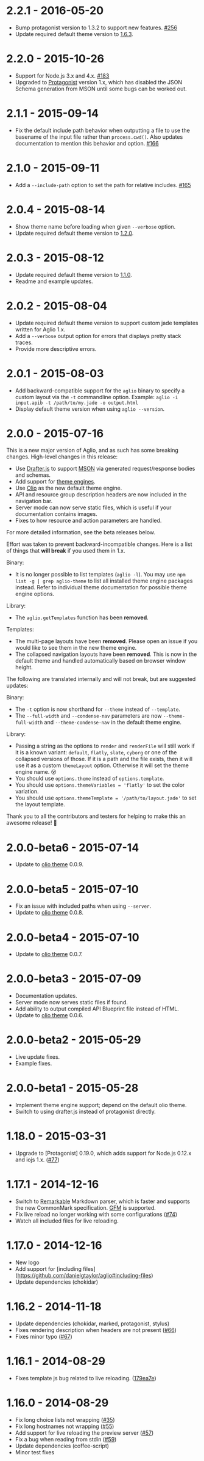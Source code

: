 # 2.2.1 - 2016-05-20

* Bump protagonist version to 1.3.2 to support new features. [#256](https://github.com/danielgtaylor/aglio/pull/256)
* Update required default theme version to [1.6.3](https://github.com/danielgtaylor/aglio/blob/olio-theme/Changelog.md#163---2016-05-20).

# 2.2.0 - 2015-10-26

* Support for Node.js 3.x and 4.x. [#183](https://github.com/danielgtaylor/aglio/issues/183)
* Upgraded to [Protagonist](https://github.com/apiaryio/protagonist) version 1.x, which has disabled the JSON Schema generation from MSON until some bugs can be worked out.

# 2.1.1 - 2015-09-14

* Fix the default include path behavior when outputting a file to use the basename of the input file rather than `process.cwd()`. Also updates documentation to mention this behavior and option. [#166](https://github.com/danielgtaylor/aglio/issues/166)

# 2.1.0 - 2015-09-11

* Add a `--include-path` option to set the path for relative includes. [#165](https://github.com/danielgtaylor/aglio/pull/165)

# 2.0.4 - 2015-08-14

* Show theme name before loading when given `--verbose` option.
* Update required default theme version to [1.2.0](https://github.com/danielgtaylor/aglio/blob/olio-theme/Changelog.md#120---2015-08-14).

# 2.0.3 - 2015-08-12

* Update required default theme version to [1.1.0](https://github.com/danielgtaylor/aglio/blob/olio-theme/Changelog.md#110---2015-08-12).
* Readme and example updates.

# 2.0.2 - 2015-08-04

* Update required default theme version to support custom jade templates written for Aglio 1.x.
* Add a `--verbose` output option for errors that displays pretty stack traces.
* Provide more descriptive errors.

# 2.0.1 - 2015-08-03

* Add backward-compatible support for the `aglio` binary to specify a custom layout via the `-t` commandline option. Example: `aglio -i input.apib -t /path/to/my.jade -o output.html`
* Display default theme version when using `aglio --version`.

# 2.0.0 - 2015-07-16
This is a new major version of Aglio, and as such has some breaking changes.
High-level changes in this release:

* Use [Drafter.js](https://github.com/apiaryio/drafter.js) to support [MSON](https://github.com/apiaryio/mson) via generated request/response bodies and schemas.
* Add support for [theme engines](https://github.com/danielgtaylor/aglio#using-custom-themes).
* Use [Olio](https://github.com/danielgtaylor/aglio/tree/olio-theme#readme) as the new default theme engine.
* API and resource group description headers are now included in the navigation bar.
* Server mode can now serve static files, which is useful if your documentation contains images.
* Fixes to how resource and action parameters are handled.

For more detailed information, see the beta releases below.

Effort was taken to prevent backward-incompatible changes. Here is a list of
things that **will break** if you used them in 1.x.

Binary:
* It is no longer possible to list templates (`aglio -l`). You may use `npm list -g | grep aglio-theme` to list all installed theme engine packages instead. Refer to individual theme documentation for possible theme engine options.

Library:
* The `aglio.getTemplates` function has been **removed**.

Templates:
* The multi-page layouts have been **removed**. Please open an issue if you would like to see them in the new theme engine.
* The collapsed navigation layouts have been **removed**. This is now in the default theme and handled automatically based on browser window height.

The following are translated internally and will not break, but are suggested updates:

Binary:
* The `-t` option is now shorthand for `--theme` instead of `--template`.
* The `--full-width` and `--condense-nav` parameters are now `--theme-full-width` and `--theme-condense-nav` in the default theme engine.

Library:
* Passing a string as the options to `render` and `renderFile` will still work if it is a known variant: `default`, `flatly`, `slate`, `cyborg` or one of the collapsed versions of those. If it is a path and the file exists, then it will use it as a custom `themeLayout` option. Otherwise it will set the theme engine name. :dizzy_face:
* You should use `options.theme` instead of `options.template`.
* You should use `options.themeVariables = 'flatly'` to set the color variation.
* You should use `options.themeTemplate = '/path/to/layout.jade'` to set the layout template.

Thank you to all the contributors and testers for helping to make this an awesome release! :beers:

# 2.0.0-beta6 - 2015-07-14
* Update to [olio theme](https://github.com/danielgtaylor/aglio/blob/olio-theme/Changelog.md) 0.0.9.

# 2.0.0-beta5 - 2015-07-10
* Fix an issue with included paths when using `--server`.
* Update to [olio theme](https://github.com/danielgtaylor/aglio/blob/olio-theme/Changelog.md) 0.0.8.

# 2.0.0-beta4 - 2015-07-10
* Update to [olio theme](https://github.com/danielgtaylor/aglio/blob/olio-theme/Changelog.md) 0.0.7.

# 2.0.0-beta3 - 2015-07-09
* Documentation updates.
* Server mode now serves static files if found.
* Add ability to output compiled API Blueprint file instead of HTML.
* Update to [olio theme](https://github.com/danielgtaylor/aglio/blob/olio-theme/Changelog.md) 0.0.6.

# 2.0.0-beta2 - 2015-05-29
* Live update fixes.
* Example fixes.

# 2.0.0-beta1 - 2015-05-28
* Implement theme engine support; depend on the default olio theme.
* Switch to using drafter.js instead of protagonist directly.

# 1.18.0 - 2015-03-31
* Upgrade to [Protagonist] 0.19.0, which adds support for Node.js 0.12.x
  and iojs 1.x.
  ([#77](https://github.com/danielgtaylor/aglio/issues/77))

# 1.17.1 - 2014-12-16
* Switch to [Remarkable](https://github.com/jonschlinkert/remarkable)
  Markdown parser, which is faster and supports the new CommonMark
  specification. [GFM](https://help.github.com/articles/github-flavored-markdown/)
  is supported.
* Fix live reload no longer working with some configurations
  ([#74](https://github.com/danielgtaylor/aglio/issues/74))
* Watch all included files for live reloading.

# 1.17.0 - 2014-12-16
* New logo
* Add support for [including files]
  (https://github.com/danielgtaylor/aglio#including-files)
* Update dependencies (chokidar)

# 1.16.2 - 2014-11-18
* Update dependencies (chokidar, marked, protagonist, stylus)
* Fixes rendering description when headers are not present
  ([#66](https://github.com/danielgtaylor/aglio/pull/66))
* Fixes minor typo
  ([#67](https://github.com/danielgtaylor/aglio/pull/67))

# 1.16.1 - 2014-08-29
* Fixes template js bug related to live reloading.
  ([179ea7e](https://github.com/danielgtaylor/aglio/commit/179ea7e5bf1b37e53b2b034be11eb134a506ffcf))

# 1.16.0 - 2014-08-29
* Fix long choice lists not wrapping
  ([#35](https://github.com/danielgtaylor/aglio/pull/35))
* Fix long hostnames not wrapping
  ([#55](https://github.com/danielgtaylor/aglio/pull/55))
* Add support for live reloading the preview server
  ([#57](https://github.com/danielgtaylor/aglio/pull/57))
* Fix a bug when reading from stdin
  ([#59](https://github.com/danielgtaylor/aglio/pull/59))
* Update dependencies (coffee-script)
* Minor test fixes
